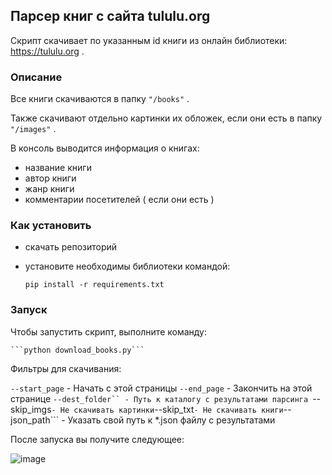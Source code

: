 ## Парсер книг с сайта tululu.org

Скрипт скачивает по указанным id книги из онлайн библиотеки: https://tululu.org .

### Описание
Все книги скачиваются в папку ```"/books"``` .

Также скачивают отдельно картинки их обложек, если они есть в папку ```"/images"``` .

В консоль выводится информация о книгах:
- название книги
- автор книги
- жанр книги
- комментарии посетителей ( если они есть )

### Как установить

- скачать репозиторий
- установите необходимы библиотеки командой:

    ```pip install -r requirements.txt```

### Запуск

Чтобы запустить скрипт, выполните команду:

    ```python download_books.py```

Фильтры для скачивания:

```--start_page``` - Начать с этой страницы
```--end_page``` - Закончить на этой странице
```--dest_folder`` - Путь к каталогу с результатами парсинга
```--skip_imgs``` - Не скачивать картинки
```--skip_txt``` - Не скачивать книги
```--json_path``` - Указать свой путь к *.json файлу с результатами

После запуска вы получите следующее:

![image](https://user-images.githubusercontent.com/58893102/187357187-10d250db-1eea-4ad7-8b00-7b9a330382eb.png)

